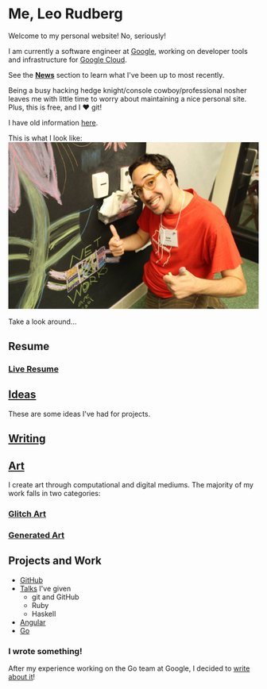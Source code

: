 # Me, Leo Rudberg
Welcome to my personal website! No, seriously!

I am currently a software engineer at [Google](https://google.com), working on developer tools and infrastructure for [Google Cloud](https://cloud.google.com).

See the [__News__](#news) section to learn what I've been up to most recently.

Being a busy hacking hedge knight/console cowboy/professional nosher leaves
me with little time to worry about maintaining a nice personal site. Plus, this
is free, and I :heart: git!

I have old information [here](http://cs.wisc.edu/~leo).

This is what I look like:
![Yup, this is me](https://github.com/LOZORD/me/blob/master/me.jpg)

Take a look around...

## Resume

### [Live Resume](https://docs.google.com/document/d/1d0WxjT2ZJi4EQ-GkS-a0-QpzHyQuDAlBOyY8acCe-2w/view)

## [Ideas](https://github.com/LOZORD/me/tree/master/ideas.markdown)

These are some ideas I've had for projects.

## [Writing](http://github.com/LOZORD/me/tree/master/writing)

## [Art](http://github.com/LOZORD/me/tree/master/art)

I create art through computational and digital mediums.
The majority of my work falls in two categories:

### [Glitch Art](http://github.com/LOZORD/me/tree/master/art/glitched)

### [Generated Art](http://github.com/LOZORD/me/tree/master/art/generated)

## Projects and Work

* [GitHub](http://github.com/LOZORD)
* [Talks](https://github.com/uw-upl/talks#readme) I've given
  * git and GitHub
  * Ruby
  * Haskell
* [Angular](https://gist.github.com/LOZORD/613f50b6789e914c9cbe3960f06ae1cf)
* [Go](https://gist.github.com/LOZORD/0b8b1a58cc336557f9b714f17b1ea9e3)

### I wrote something!
After my experience working on the Go team at Google, I decided to [write about it](https://medium.com/@ljrudberg/working-on-the-go-team-at-google-917b2c8d35ff)!

